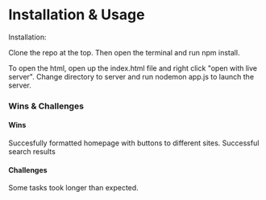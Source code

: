 # Installation & Usage

Installation:

Clone the repo at the top. Then open the terminal and run npm install.

To open the html, open up the index.html file and right click "open with live server". Change directory to server and run nodemon app.js to launch the server.




### Wins & Challenges
#### Wins
Succesfully formatted homepage with buttons to different sites. 
Successful search results
#### Challenges
Some tasks took longer than expected. 
